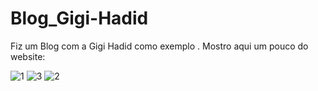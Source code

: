 # Blog_Gigi-Hadid

Fiz um Blog com a Gigi Hadid como exemplo .
Mostro aqui um pouco do website:

![1](https://user-images.githubusercontent.com/99768956/156936154-72e20946-319d-43bf-b77a-8cc79ddc0db8.png)
![3](https://user-images.githubusercontent.com/99768956/156936156-71f774c7-1c06-4654-93d7-fab919ee672b.png)
![2](https://user-images.githubusercontent.com/99768956/156936158-c262cef7-5486-4de3-ac82-f40a29f9602a.png)
